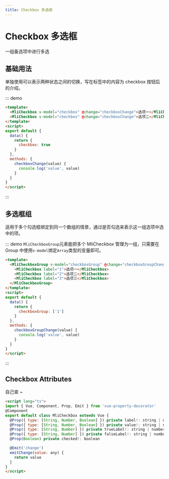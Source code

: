 ```yaml
---
title: Checkbox 多选框
---
```


# Checkbox 多选框
一组备选项中进行多选

## 基础用法
单独使用可以表示两种状态之间的切换，写在标签中的内容为 checkbox 按钮后的介绍。

::: demo
```html
<template>
  <MliCheckbox v-model="checkbox" @change="checkboxChange">选项一</MliCheckbox>
  <MliCheckbox v-model="checkbox" @change="checkboxChange">选项二</MliCheckbox>
</template>
<script>
export default {
  data() {
    return {
      checkbox: true
    }
  },
  methods: {
    checkboxChange(value) {
      console.log('value', value)
    }
  }
}
</script>
```
:::

## 多选框组
适用于多个勾选框绑定到同一个数组的情景，通过是否勾选来表示这一组选项中选中的项。

::: demo `MliCheckboxGroup`元素能把多个 MliCheckbox 管理为一组，只需要在 Group 中使用`v-model`绑定`Array`类型的变量即可。
```html
<template>
  <MliCheckboxGroup v-model="checkboxGroup" @change="checkboxGroupChange">
    <MliCheckbox label="1">选项一</MliCheckbox>
    <MliCheckbox label="2">选项二</MliCheckbox>
    <MliCheckbox label="3">选项三</MliCheckbox>
  </MliCheckboxGroup>
</template>
<script>
export default {
  data() {
    return {
      checkboxGroup: ['1']
    }
  },
  methods: {
    checkboxGroupChange(value) {
      console.log('value', value)
    }
  }
}
</script>
```
:::


## Checkbox Attributes
自己查 ~

```html
<script lang="ts">
import { Vue, Component, Prop, Emit } from 'vue-property-decorator'
@Component
export default class MliCheckbox extends Vue {
  @Prop({ type: [String, Number, Boolean] }) private label!: string | number | boolean
  @Prop({ type: [String, Number, Boolean] }) private value!: string | number | boolean
  @Prop({ type: [String, Number] }) private trueLabel!: string | number
  @Prop({ type: [String, Number] }) private falseLabel!: string | number
  @Prop(Boolean) private checked!: boolean

  @Emit('change')
  emitChange(value: any) {
    return value
  }
}
</script>
```
